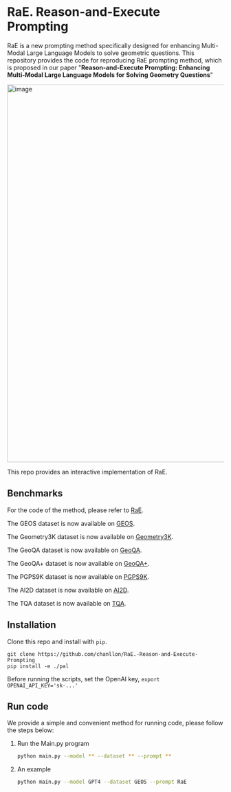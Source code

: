 # RaE. Reason-and-Execute Prompting

RaE is a new prompting method specifically designed for enhancing Multi-Modal Large Language Models to solve geometric questions. This repository provides the code for reproducing RaE prompting method, which is proposed in our paper "**Reason-and-Execute Prompting: Enhancing Multi-Modal Large Language Models for Solving Geometry Questions**" 


<img width="879" alt="image" src="https://github.com/chanllon/RaE.-Reason-and-Execute-Prompting/blob/main/ALL.png">


This repo provides an interactive implementation of RaE.

## Benchmarks
For the code of the method, please refer to [RaE](https://github.com/chanllon/RaE.-Reason-and-Execute-Prompting).

The GEOS  dataset is now available on [GEOS](https://geometry.allenai.org).

The Geometry3K  dataset is now available on [Geometry3K](https://lupantech.github.io/inter-gps/).

The GeoQA dataset is now available on [GeoQA](https://github.com/chenjudge/GeoQA).

The GeoQA+  dataset is now available on [GeoQA+](https://github.com/SCNU203/GeoQA-Plus).

The PGPS9K  dataset is now available on [PGPS9K](https://github.com/mingliangzhang2018/PGPS).

The AI2D  dataset is now available on [AI2D](http://allenai.org/plato/diagram-understanding).

The TQA  dataset is now available on [TQA](http://textbookqa.org ).


## Installation
Clone this repo and install with `pip`.
```
git clone https://github.com/chanllon/RaE.-Reason-and-Execute-Prompting
pip install -e ./pal
```

Before running the scripts, set the OpenAI key,
```export OPENAI_API_KEY='sk-...'```


## Run code
We provide a simple and convenient method for running code, please follow the steps below:
1. Run the Main.py program
    ```bash
    python main.py --model ** --dataset ** --prompt **
    ```
2. An example
    ```bash
    python main.py --model GPT4 --dataset GEOS --prompt RaE
    ```
